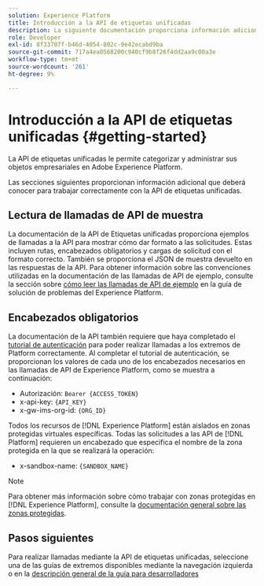 ```yaml
---
solution: Experience Platform
title: Introducción a la API de etiquetas unificadas
description: La siguiente documentación proporciona información adicional que necesita conocer para trabajar correctamente con la API de etiquetas unificadas.
role: Developer
exl-id: 8f33707f-b46d-4054-802c-9e42ecabd9ba
source-git-commit: 717a4ea0568200c940cf9b8f26f4dd2aa9c00a3e
workflow-type: tm+mt
source-wordcount: '261'
ht-degree: 9%

---
```


# Introducción a la API de etiquetas unificadas {#getting-started}

La API de etiquetas unificadas le permite categorizar y administrar sus objetos empresariales en Adobe Experience Platform.

Las secciones siguientes proporcionan información adicional que deberá conocer para trabajar correctamente con la API de etiquetas unificadas.

## Lectura de llamadas de API de muestra

La documentación de la API de Etiquetas unificadas proporciona ejemplos de llamadas a la API para mostrar cómo dar formato a las solicitudes. Estas incluyen rutas, encabezados obligatorios y cargas de solicitud con el formato correcto. También se proporciona el JSON de muestra devuelto en las respuestas de la API. Para obtener información sobre las convenciones utilizadas en la documentación de las llamadas de API de ejemplo, consulte la sección sobre [cómo leer las llamadas de API de ejemplo](../../landing/troubleshooting.md#how-do-i-format-an-api-request) en la guía de solución de problemas del Experience Platform.

## Encabezados obligatorios

La documentación de la API también requiere que haya completado el [tutorial de autenticación](https://www.adobe.com/go/platform-api-authentication-en) para poder realizar llamadas a los extremos de Platform correctamente. Al completar el tutorial de autenticación, se proporcionan los valores de cada uno de los encabezados necesarios en las llamadas de API de Experience Platform, como se muestra a continuación:

- Autorización: `Bearer {ACCESS_TOKEN}`
- x-api-key: `{API_KEY}`
- x-gw-ims-org-id: `{ORG_ID}`

Todos los recursos de [!DNL Experience Platform] están aislados en zonas protegidas virtuales específicas. Todas las solicitudes a las API de [!DNL Platform] requieren un encabezado que especifica el nombre de la zona protegida en la que se realizará la operación:

- x-sandbox-name: `{SANDBOX_NAME}`

>[!NOTE]
>
>Para obtener más información sobre cómo trabajar con zonas protegidas en [!DNL Experience Platform], consulte la [documentación general sobre las zonas protegidas](../../sandboxes/home.md).

## Pasos siguientes

Para realizar llamadas mediante la API de etiquetas unificadas, seleccione una de las guías de extremos disponibles mediante la navegación izquierda o en la [descripción general de la guía para desarrolladores](./overview.md)
